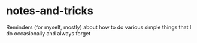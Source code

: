# notes-and-tricks
Reminders (for myself, mostly) about how to do various simple things that I do occasionally and always forget
